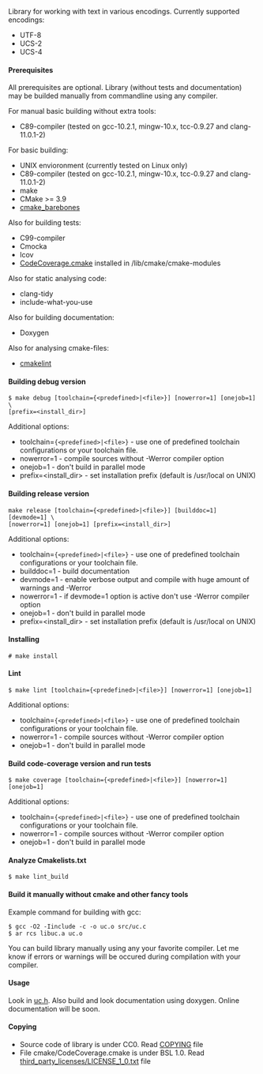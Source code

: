 Library for working with text in various encodings. Currently supported
encodings:

* UTF-8
* UCS-2
* UCS-4

#### Prerequisites
All prerequisites are optional. Library (without tests and documentation) may
be builded manually from commandline using any compiler.

For manual basic building without extra tools:

* C89-compiler (tested on gcc-10.2.1, mingw-10.x, tcc-0.9.27 and clang-11.0.1-2)

For basic building:

* UNIX envioronment (currently tested on Linux only)
* C89-compiler (tested on gcc-10.2.1, mingw-10.x, tcc-0.9.27 and clang-11.0.1-2)
* make
* CMake >= 3.9
* [cmake_barebones](https://github.com/edomin/cmake_barebones)

Also for building tests:

* C99-compiler
* Cmocka
* lcov
* [CodeCoverage.cmake](https://github.com/bilke/cmake-modules/blob/master/CodeCoverage.cmake) installed in <prefix>/lib/cmake/cmake-modules

Also for static analysing code:

* clang-tidy
* include-what-you-use

Also for building documentation:

* Doxygen

Also for analysing cmake-files:

* [cmakelint](https://pypi.org/project/cmakelint/)

#### Building debug version
```
$ make debug [toolchain={<predefined>|<file>}] [nowerror=1] [onejob=1] \
[prefix=<install_dir>]
```
Additional options:

* toolchain=`{<predefined>|<file>}` - use one of predefined toolchain
configurations or your toolchain file.
* nowerror=1 - compile sources without -Werror compiler option
* onejob=1 - don't build in parallel mode
* prefix=<install_dir> - set installation prefix (default is /usr/local on UNIX)

#### Building release version
```
make release [toolchain={<predefined>|<file>}] [builddoc=1] [devmode=1] \
[nowerror=1] [onejob=1] [prefix=<install_dir>]
```
Additional options:

* toolchain=`{<predefined>|<file>}` - use one of predefined toolchain
configurations or your toolchain file.
* builddoc=1 - build documentation
* devmode=1 - enable verbose output and compile with huge amount of warnings
and -Werror
* nowerror=1 - if devmode=1 option is active don't use -Werror compiler option
* onejob=1 - don't build in parallel mode
* prefix=<install_dir> - set installation prefix (default is /usr/local on UNIX)

#### Installing
```
# make install
```

#### Lint
```
$ make lint [toolchain={<predefined>|<file>}] [nowerror=1] [onejob=1]
```
Additional options:

* toolchain=`{<predefined>|<file>}` - use one of predefined toolchain
configurations or your toolchain file.
* nowerror=1 - compile sources without -Werror compiler option
* onejob=1 - don't build in parallel mode

#### Build code-coverage version and run tests
```
$ make coverage [toolchain={<predefined>|<file>}] [nowerror=1] [onejob=1]
```
Additional options:

* toolchain=`{<predefined>|<file>}` - use one of predefined toolchain
configurations or your toolchain file.
* nowerror=1 - compile sources without -Werror compiler option
* onejob=1 - don't build in parallel mode

#### Analyze Cmakelists.txt
```
$ make lint_build
```

#### Build it manually without cmake and other fancy tools
Example command for building with gcc:
```
$ gcc -O2 -Iinclude -c -o uc.o src/uc.c
$ ar rcs libuc.a uc.o
```
You can build library manually using any your favorite compiler. Let me know
if errors or warnings will be occured during compilation with your compiler.

#### Usage
Look in [uc.h](https://github.com/edomin/libuconvert/tree/master/include/uc/uc.h).
Also build and look documentation using doxygen. Online documentation will be
soon.

#### Copying

* Source code of library is under CC0. Read [COPYING](https://github.com/edomin/libuconvert/tree/master/COPYING) file
* File cmake/CodeCoverage.cmake is under BSL 1.0. Read [third_party_licenses/LICENSE_1_0.txt](https://github.com/edomin/libuconvert/tree/master/third_party_licenses/LICENSE_1_0.txt) file
